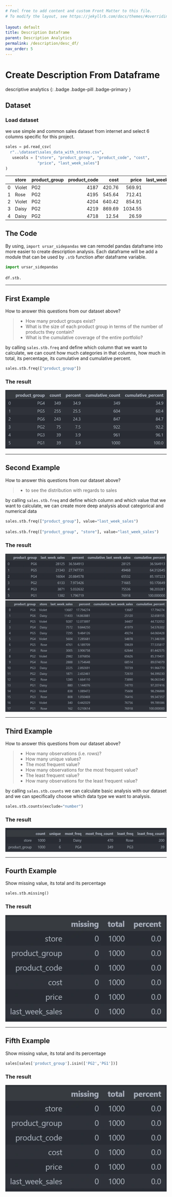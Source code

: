 ```yaml
---
# Feel free to add content and custom Front Matter to this file.
# To modify the layout, see https://jekyllrb.com/docs/themes/#overriding-theme-defaults

layout: default
title: Description Dataframe
parent: Description Analytics
permalink: /description/desc_df/
nav_order: 5
---
```


# Create Description From Dataframe
descriptive analytics
{: .badge .badge-pill .badge-primary }

## Dataset
### Load dataset
we use simple and common sales dataset from internet and select 6 columns specific for this project.

```python
sales = pd.read_csv(
  r"..\dataset\sales_data_with_stores.csv",
   usecols = ["store", "product_group", "product_code", "cost",  
              "price", "last_week_sales"]
)
```

|    | store   | product_group   |   product_code |   cost |   price |   last_week_sales |
|---:|:--------|:----------------|---------------:|-------:|--------:|------------------:|
|  0 | Violet  | PG2             |           4187 | 420.76 |  569.91 |                13 |
|  1 | Rose    | PG2             |           4195 | 545.64 |  712.41 |                16 |
|  2 | Violet  | PG2             |           4204 | 640.42 |  854.91 |                22 |
|  3 | Daisy   | PG2             |           4219 | 869.69 | 1034.55 |                14 |
|  4 | Daisy   | PG2             |           4718 |  12.54 |   26.59 |                50 |

## The Code
By using, `import ursar_sidepandas` we can remodel pandas dataframe into more easier to create description analysis. Each dataframe will be add a module that can be used by `.stb` function after dataframe variable.

```python
import ursar_sidepandas

df.stb.
```

_________________

## First Example

How to answer this questions from our dataset above?
>    - How many product groups exist?
>    - What is the size of each product group in terms of the number of products they contain?
>    - What is the cumulative coverage of the entire portfolio?

by calling `sales.stb.freq` and define which column that we want to calculate, we can count how much categories in that columns, how much in total, its percentage, its cumulative and cumulative percent.

```python
sales.stb.freq(["product_group"])
```
### The result

<img src="/assets/images/description/desc_23.webp" alt="drawing"/>

_________________

## Second Example

How to answer this questions from our dataset above?
>    - to see the distribution with regards to sales

by calling `sales.stb.freq` and define which column and which value that we want to calculate, we can create more deep analysis about categorical and numerical data


```python
sales.stb.freq(["product_group"], value="last_week_sales")

sales.stb.freq(["product_group", "store"], value="last_week_sales")
```
### The result

<img src="/assets/images/description/desc_24.webp" alt="drawing"/>
<img src="/assets/images/description/desc_25.webp" alt="drawing"/>

_________________

## Third Example

How to answer this questions from our dataset above?
>    - How many observations (i.e. rows)?
>    - How many unique values?
>    - The most frequent value?
>    - How many observations for the most frequent value?
>    - The least frequent value?
>    - How many observations for the least frequent value?

by calling `sales.stb.counts` we can calculate basic analysis with our dataset and we can specifically choose which data type we want to analysis.


```python
sales.stb.counts(exclude="number")
```
### The result

<img src="/assets/images/description/desc_26.webp" alt="drawing"/>

_________________

## Fourth Example

Show missing value, its total and its percentage


```python
sales.stb.missing()
```
### The result

<img src="/assets/images/description/desc_27.webp" alt="drawing"/>

_________________

## Fifth Example

Show missing value, its total and its percentage


```python
sales[sales['product_group'].isin(['PG2','PG1'])]
```
### The result

<img src="/assets/images/description/desc_27.webp" alt="drawing"/>